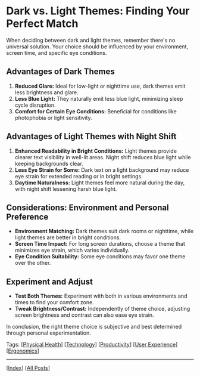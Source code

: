 # Dark vs. Light Themes: Finding Your Perfect Match

When deciding between dark and light themes, remember there's no universal solution. Your choice should be influenced by your environment, screen time, and specific eye conditions.

## Advantages of Dark Themes

1. **Reduced Glare:** Ideal for low-light or nighttime use, dark themes emit less brightness and glare.
2. **Less Blue Light:** They naturally emit less blue light, minimizing sleep cycle disruption.
3. **Comfort for Certain Eye Conditions:** Beneficial for conditions like photophobia or light sensitivity.

## Advantages of Light Themes with Night Shift

1. **Enhanced Readability in Bright Conditions:** Light themes provide clearer text visibility in well-lit areas. Night shift reduces blue light while keeping backgrounds clear.
2. **Less Eye Strain for Some:** Dark text on a light background may reduce eye strain for extended reading or in bright settings.
3. **Daytime Naturalness:** Light themes feel more natural during the day, with night shift lessening harsh blue light.

## Considerations: Environment and Personal Preference

- **Environment Matching:** Dark themes suit dark rooms or nighttime, while light themes are better in bright conditions.
- **Screen Time Impact:** For long screen durations, choose a theme that minimizes eye strain, which varies individually.
- **Eye Condition Suitability:** Some eye conditions may favor one theme over the other.

## Experiment and Adjust

- **Test Both Themes:** Experiment with both in various environments and times to find your comfort zone.
- **Tweak Brightness/Contrast:** Independently of theme choice, adjusting screen brightness and contrast can also ease eye strain.

In conclusion, the right theme choice is subjective and best determined through personal experimentation.

Tags: [[Physical Health]] [[Technology]] [[Productivity]] [[User Experience]] [[Ergonomics]]

---

[[Index]] [[All Posts]]

[Physical Health]: ../index.md#physical-health
[Technology]: ../index.md#technology
[Productivity]: ../index.md#productivity
[User Experience]: ../index.md#user-experience
[Ergonomics]: ../index.md#ergonomics
[Index]: ../index.md
[All Posts]: ./posts.md
